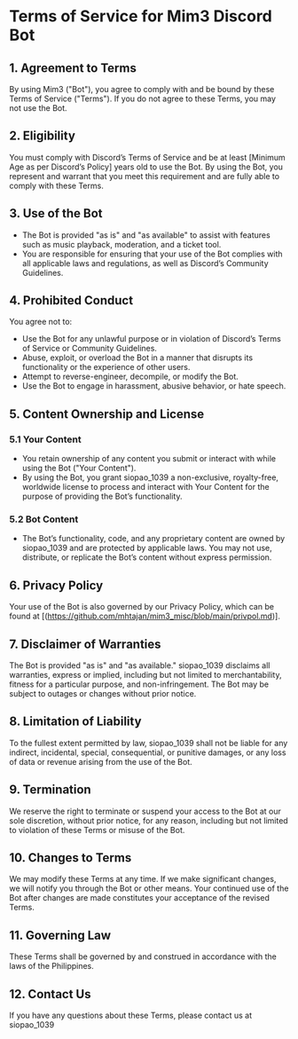 # Terms of Service for Mim3 Discord Bot

## 1. Agreement to Terms
By using Mim3 ("Bot"), you agree to comply with and be bound by these Terms of Service ("Terms"). If you do not agree to these Terms, you may not use the Bot.

## 2. Eligibility
You must comply with Discord’s Terms of Service and be at least [Minimum Age as per Discord’s Policy] years old to use the Bot. By using the Bot, you represent and warrant that you meet this requirement and are fully able to comply with these Terms.

## 3. Use of the Bot
- The Bot is provided "as is" and "as available" to assist with features such as music playback, moderation, and a ticket tool.
- You are responsible for ensuring that your use of the Bot complies with all applicable laws and regulations, as well as Discord’s Community Guidelines.

## 4. Prohibited Conduct
You agree not to:
- Use the Bot for any unlawful purpose or in violation of Discord’s Terms of Service or Community Guidelines.
- Abuse, exploit, or overload the Bot in a manner that disrupts its functionality or the experience of other users.
- Attempt to reverse-engineer, decompile, or modify the Bot.
- Use the Bot to engage in harassment, abusive behavior, or hate speech.

## 5. Content Ownership and License
### 5.1 Your Content
- You retain ownership of any content you submit or interact with while using the Bot ("Your Content").
- By using the Bot, you grant siopao_1039 a non-exclusive, royalty-free, worldwide license to process and interact with Your Content for the purpose of providing the Bot’s functionality.

### 5.2 Bot Content
- The Bot’s functionality, code, and any proprietary content are owned by siopao_1039 and are protected by applicable laws. You may not use, distribute, or replicate the Bot’s content without express permission.

## 6. Privacy Policy
Your use of the Bot is also governed by our Privacy Policy, which can be found at [(https://github.com/mhtajan/mim3_misc/blob/main/privpol.md)].

## 7. Disclaimer of Warranties
The Bot is provided "as is" and "as available." siopao_1039 disclaims all warranties, express or implied, including but not limited to merchantability, fitness for a particular purpose, and non-infringement. The Bot may be subject to outages or changes without prior notice.

## 8. Limitation of Liability
To the fullest extent permitted by law, siopao_1039 shall not be liable for any indirect, incidental, special, consequential, or punitive damages, or any loss of data or revenue arising from the use of the Bot.

## 9. Termination
We reserve the right to terminate or suspend your access to the Bot at our sole discretion, without prior notice, for any reason, including but not limited to violation of these Terms or misuse of the Bot.

## 10. Changes to Terms
We may modify these Terms at any time. If we make significant changes, we will notify you through the Bot or other means. Your continued use of the Bot after changes are made constitutes your acceptance of the revised Terms.

## 11. Governing Law
These Terms shall be governed by and construed in accordance with the laws of the Philippines.

## 12. Contact Us
If you have any questions about these Terms, please contact us at siopao_1039
